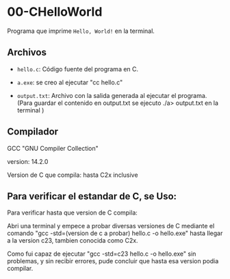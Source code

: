 # 00-CHelloWorld

Programa que imprime `Hello, World!` en la terminal.

## Archivos

- `hello.c`: Código fuente del programa en C.

- `a.exe`: se creo al ejecutar "cc hello.c"

- `output.txt`: Archivo con la salida generada al ejecutar el programa.
                (Para guardar el contenido en output.txt se ejecuto ./a> output.txt en la terminal )
## Compilador
GCC "GNU Compiler Collection"

version: 14.2.0

Version de C que compila: hasta C2x inclusive

## Para verificar el estandar de C, se Uso:
Para verificar hasta que version de C compila:

Abri una terminal y empece a probar diversas versiones de C mediante el comando "gcc -std=(version de c a probar) hello.c -o hello.exe" hasta llegar a la version c23, tambien conocida como C2x.

Como fui capaz de ejecutar "gcc -std=c23 hello.c -o hello.exe" sin problemas, y sin recibir errores, pude concluir que hasta esa version podia compilar.
